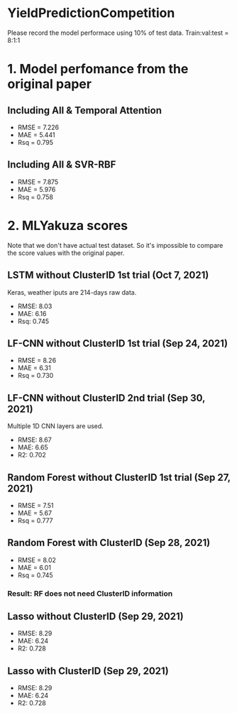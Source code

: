 # YieldPredictionCompetition

Please record the model performace using 10% of test data.
Train:val:test = 8:1:1

# 1. Model perfomance from the original paper
## Including All & Temporal Attention
- RMSE = 7.226
- MAE = 5.441
- Rsq = 0.795

## Including All & SVR-RBF
- RMSE = 7.875
- MAE = 5.976
- Rsq = 0.758

# 2. MLYakuza scores

Note that we don't have actual test dataset. So it's impossible to compare the score values with the original paper.

## LSTM without ClusterID 1st trial (Oct 7, 2021)
Keras, weather iputs are 214-days raw data. 
- RMSE: 8.03
- MAE: 6.16
- Rsq: 0.745

## LF-CNN without ClusterID 1st trial (Sep 24, 2021)
- RMSE = 8.26
- MAE = 6.31
- Rsq = 0.730

## LF-CNN without ClusterID 2nd trial (Sep 30, 2021)
Multiple 1D CNN layers are used.
- RMSE: 8.67
- MAE: 6.65
- R2: 0.702

## Random Forest without ClusterID 1st trial (Sep 27, 2021)
- RMSE = 7.51
- MAE = 5.67
- Rsq = 0.777

## Random Forest with ClusterID (Sep 28, 2021)
- RMSE = 8.02
- MAE = 6.01
- Rsq = 0.745

### Result: RF does not need ClusterID information

## Lasso without ClusterID (Sep 29, 2021)
- RMSE: 8.29
- MAE: 6.24
- R2: 0.728


## Lasso with ClusterID (Sep 29, 2021)
- RMSE: 8.29
- MAE: 6.24
- R2: 0.728
